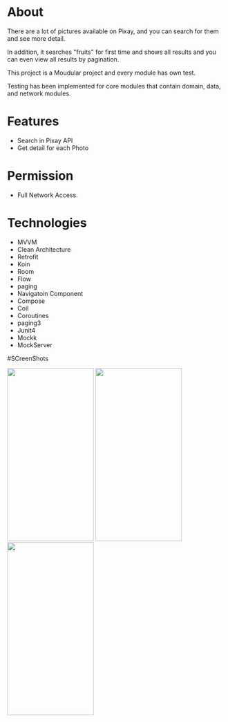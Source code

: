 
# About

There are a lot of pictures available on Pixay,  and you can  search  for them and see more detail.

In addition, it searches "fruits"  for first time and shows all results and you can even view all results by pagination. 

This project is a Moudular project and   every module has own test.

Testing has been implemented for core modules that contain domain, data, and network modules.


# Features
- Search in Pixay API
- Get detail for each Photo 


 # Permission
- Full Network Access.


# Technologies
- MVVM
- Clean Architecture
- Retrofit
- Koin
- Room
- Flow
- paging
- Navigatoin Component
- Compose
- Coil
- Coroutines
- paging3
- Junit4
- Mockk
- MockServer

#SCreenShots
<p align="left">
 <image  src=https://github.com/Fahime-zv/ImageFinder/assets/25881716/ba5e9e6e-68a3-4d66-9dd5-1554c72f4025 height="400" width="200">
<image src=https://github.com/Fahime-zv/ImageFinder/assets/25881716/d94c94cc-22ba-4f0a-a4cc-020d300422a8  height="400" width="200">
<image src=https://github.com/Fahime-zv/ImageFinder/assets/25881716/d62c7745-3273-4d08-a5b8-68abf70afd17 height="400" width="200">



